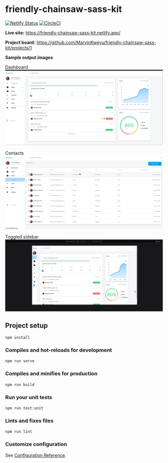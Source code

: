 # friendly-chainsaw-sass-kit

[![Netlify Status](https://api.netlify.com/api/v1/badges/bc5dd36e-f294-4018-9d2f-9e0303944742/deploy-status)](https://app.netlify.com/sites/friendly-chainsaw-sass-kit/deploys)
[![CircleCI](https://circleci.com/gh/MarvinKweyu/friendly-chainsaw-sass-kit.svg?style=svg)](https://circleci.com/gh/MarvinKweyu/ColorDetect)

**Live site:** https://friendly-chainsaw-sass-kit.netlify.app/ 

**Project board:** https://github.com/MarvinKweyu/friendly-chainsaw-sass-kit/projects/1

**Sample output images**

Dashboard
![Dashboard](./images/dashboard.png)


Contacts
![Dashboard](./images/contacts.png)

Toggled sidebar
![Dashboard](./images/toggled-sidebar.png)
## Project setup
```
npm install
```

### Compiles and hot-reloads for development
```
npm run serve
```

### Compiles and minifies for production
```
npm run build
```

### Run your unit tests
```
npm run test:unit
```

### Lints and fixes files
```
npm run lint
```

### Customize configuration
See [Configuration Reference](https://cli.vuejs.org/config/).
